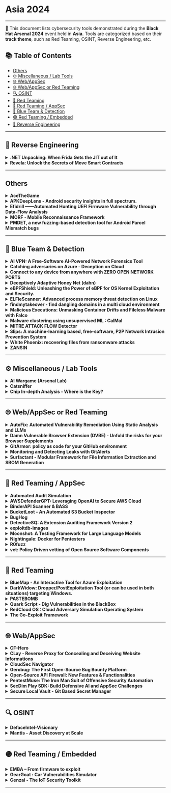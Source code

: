 # Asia 2024
---
📍 This document lists cybersecurity tools demonstrated during the **Black Hat Arsenal 2024** event held in **Asia**.
Tools are categorized based on their **track theme**, such as Red Teaming, OSINT, Reverse Engineering, etc.

## 📚 Table of Contents
- [Others](#others)
- [⚙️ Miscellaneous / Lab Tools](#⚙️-miscellaneous-lab-tools)
- [🌐 Web/AppSec](#🌐-webappsec)
- [🌐 Web/AppSec or Red Teaming](#🌐-webappsec-or-red-teaming)
- [🔍 OSINT](#🔍-osint)
- [🔴 Red Teaming](#🔴-red-teaming)
- [🔴 Red Teaming / AppSec](#🔴-red-teaming-appsec)
- [🔵 Blue Team & Detection](#🔵-blue-team-detection)
- [🟣 Red Teaming / Embedded](#🟣-red-teaming-embedded)
- [🧠 Reverse Engineering](#🧠-reverse-engineering)
---
## 🧠 Reverse Engineering
<details><summary><strong>.NET Unpacking: When Frida Gets the JIT out of It</strong></summary>

![Category: 🧠 Reverse Engineering](https://img.shields.io/badge/Category:%20🧠%20Reverse%20Engineering-orange) ![Yohann Sillam](https://img.shields.io/badge/Yohann%20Sillam-informational)

🔗 **Link:** Not Available  
📝 **Description:** None

</details>

<details><summary><strong>Revela: Unlock the Secrets of Move Smart Contracts</strong></summary>

![Category: 🧠 Reverse Engineering](https://img.shields.io/badge/Category:%20🧠%20Reverse%20Engineering-orange) ![Quynh Nguyen](https://img.shields.io/badge/Quynh%20Nguyen-informational) ![Van Hoa Nguyen](https://img.shields.io/badge/Van%20Hoa%20Nguyen-informational) ![Thanh Nguyen](https://img.shields.io/badge/Thanh%20Nguyen-informational)

🔗 **Link:** Not Available  
📝 **Description:** Powered by the secure and robust Move language, emerging blockchains like Aptos and Sui are gaining rapid popularity. However, their increasingly complex smart contracts, which are often entrusted with valuable assets, need to provide users with the ability to verify the code safety. Unfortunately, it has become common for Move-based protocols to be deployed solely in low-level bytecode form, without accompanying source code. Therefore, reconstructing the original source of the on-chain contracts is essential for users and security researchers to thoroughly examine, evaluate and enhance security.


This talk introduces Revela, the first-ever open-source tool designed to decompile Move bytecode back to its original source code, empowering users and researchers with newfound transparency. We will explain how our tool leverages advanced static analysis techniques to recover the original source code structure, including modules, functions, and data types.


The presentation will include some live demonstrations of using Revela to decompile Move bytecode from online transactions. Additionally, we will showcase how our decompiler can be utilized to uncover vulnerabilities in closed-source protocols running on Aptos and Sui blockchains.

</details>

---
## Others
<details><summary><strong>AceTheGame</strong></summary>

![Category: Others](https://img.shields.io/badge/Category:%20Others-lightgrey) ![Nicholas Andreas](https://img.shields.io/badge/Nicholas%20Andreas-informational) ![Jeffrey Jingga](https://img.shields.io/badge/Jeffrey%20Jingga-informational) ![Valencia Violin](https://img.shields.io/badge/Valencia%20Violin-informational) ![Yohan Muliono](https://img.shields.io/badge/Yohan%20Muliono-informational)

🔗 **Link:** Not Available  
📝 **Description:** None

</details>

<details><summary><strong>APKDeepLens - Android security insights in full spectrum.</strong></summary>

![Category: Others](https://img.shields.io/badge/Category:%20Others-lightgrey) ![Deepanshu Gajbhiye](https://img.shields.io/badge/Deepanshu%20Gajbhiye-informational) ![Atul Singh](https://img.shields.io/badge/Atul%20Singh-informational)

🔗 **Link:** Not Available  
📝 **Description:** APKDeepLens is an open-source Python tool for Android app security analysis. It leverages both static and dynamic analysis techniques to identify vulnerabilities. By static analysis examines APK components like permissions and API calls, while dynamic analysis observes real-time behavior. A key feature is "Contextual Vulnerability Mapping," which assesses vulnerabilities within the code and user flow context. The tool also focuses on extracting sensitive information from the source code, highlighting often overlooked security gaps.

The tool effectively detects vulnerabilities listed in the OWASP Top 10 mobile, emphasizing the most critical security risks to Android applications. Demonstrations of these features will be included. APKDeepLens is equipped to generate comprehensive reports in various formats like HTML, PDF, and JSON, aiding in the transition from detection to remediation.

</details>

<details><summary><strong>Efidrill ——Automated Hunting UEFI Firmware Vulnerability through Data-Flow Analysis</strong></summary>

![Category: Others](https://img.shields.io/badge/Category:%20Others-lightgrey) ![Xuxiang Yang](https://img.shields.io/badge/Xuxiang%20Yang-informational) ![QingZhe Jiang](https://img.shields.io/badge/QingZhe%20Jiang-informational) ![WeiXiao Ji](https://img.shields.io/badge/WeiXiao%20Ji-informational) ![ZhaoXing Sun](https://img.shields.io/badge/ZhaoXing%20Sun-informational)

🔗 **Link:** Not Available  
📝 **Description:** UEFI, an early stage in the computer booting process, is susceptible to attacks that disrupt the Secure Boot security mechanism , thereby allowing attackers to inject a type of malicious software known as "UEFI Rootkit." This specialized strain of malware adeptly conceals itself within SMM or BootLoader, granting malevolent actors surreptitious control over a victim's computer for a prolonged period.
Amidst ongoing research into UEFI security, researchers have discovered numerous SMM vulnerabilities, enhancing the robustness of UEFI. Remarkably, the emergence of tools like "efiexplorer" has significantlystreamlined the reverse engineering process for UEFI firmware.
Yet, contentment with the status quo proves untenable. Many latent UEFI vulnerabilities evade conventional detection techniques, with existing UEFI vulnerability detection tools primarily relying on fuzz testing or assembly instruction matching. Regrettably, no publicly available tool exists that can automatically detect and discover UEFI security vulnerabilities through data flow tracking analysis.
Efidrill - The First Open-Source IDA Plugin for Data Flow Analysis of UEFI Firmware.
Efidrill is a tool that enables data flow tracing, taint tracking, automated structure analysis, variable numerical prediction, and automated vulnerability detection for UEFI firmware. It has discovered multiple hitherto unreported vulnerabilities on hardware platforms from eminent vendors such as Asus, Intel, Dell, etc.

</details>

<details><summary><strong>MORF - Mobile Reconnaissance Framework</strong></summary>

![Category: Others](https://img.shields.io/badge/Category:%20Others-lightgrey) ![Amrudesh Balakrishnan](https://img.shields.io/badge/Amrudesh%20Balakrishnan-informational) ![Abhishek JM](https://img.shields.io/badge/Abhishek%20JM-informational) ![Himanshu Das](https://img.shields.io/badge/Himanshu%20Das-informational)

🔗 **Link:** Not Available  
📝 **Description:** MORF - Mobile Reconnaissance Framework is a powerful, lightweight, and platform-independent offensive mobile security tool designed to help hackers and developers identify and address sensitive information within mobile applications. It is like a Swiss army knife for mobile application security, as it uses heuristics-based techniques to search through the codebase, creating a comprehensive repository of sensitive information it finds. This makes it easy to identify and address any potentially sensitive data leak.

One of the prominent features of MORF is its ability to automatically detect and extract sensitive information from various sources, including source code, resource files, and native libraries. It also collects a large amount of metadata from the application, which can be used to create data science models that can predict and detect potential security threats. MORF also looks into all previous versions of the application, bringing transparency to the security posture of the application.

The tool boasts a user-friendly interface and an easy-to-use reporting system that makes it simple for hackers and security professionals to review and address any identified issues. With MORF, you can know that your mobile application's security is in good hands.

Overall, MORF is a Swiss army knife for offensive mobile application security, as it saves a lot of time, increases efficiency, enables a data-driven approach, allows for transparency in the security posture of the application by looking into all previous versions, and minimizes the risk of data breaches related to sensitive information, all this by using heuristics-based techniques.

</details>

<details><summary><strong>PMDET, a new fuzzing-based detection tool for Android Parcel Mismatch bugs</strong></summary>

![Category: Others](https://img.shields.io/badge/Category:%20Others-lightgrey) ![Zhanyun Fan](https://img.shields.io/badge/Zhanyun%20Fan-informational) ![Qidan He](https://img.shields.io/badge/Qidan%20He-informational)

🔗 **Link:** Not Available  
📝 **Description:** Android has designed Parcel as its high-performance transport to pass objects across processes.
For classes to be serialized by Parcel, developers must implement the methods for writing and reading the object's properties to and from a Parcel container. The inconsistency between those methods implemented by careless developers introduces Parcel Mismatch bugs, often occurring in vendor-customed classes due to lack of public scrutiny.
Parcel Mismatch bugs can be abused by malicious applications to gain system privilege and have been massively exploited in the wild. However, due to the nature of those bugs, it cannot be solved by traditional source-to-sink taint analysis, currently no mature solutions exist to detect Parcel Mismatch bugs.
Here we proposes PMdet, a new fuzzing-based detection tool for Parcel Mismatch bugs.
PMdet is capable of handling different vendors' firmware without actual devices. It loads Parcelable classes from Android firmware, emulates the Android runtime environment for Parcel to work, and fuzz & monitors the serialization and deserialization procedures for mismatches.
We evaluate PMdet with several firmware from different Android vendors, and the results show that PMdet can detect Parcel Mismatch bugs of different causes, including 11 unique undisclosed mismatches, 6 of which are exploitable, and other 5 bugs that have been already confirmed and fixed.

</details>

---
## 🔵 Blue Team & Detection
<details><summary><strong>AI VPN: A Free-Software AI-Powered Network Forensics Tool</strong></summary>

![Category: 🔵 Blue Team & Detection](https://img.shields.io/badge/Category:%20🔵%20Blue%20Team%20&%20Detection-cyan) ![Veronica Valeros](https://img.shields.io/badge/Veronica%20Valeros-informational) ![Sebastian Garcia](https://img.shields.io/badge/Sebastian%20Garcia-informational)

🔗 **Link:** [AI VPN: A Free-Software AI-Powered Network Forensics Tool](https://github.com/watson/34c3/blob/master/schedule.xml)  
📝 **Description:** The AI VPN is an AI-based traffic analysis tool to detect and block threats, ensuring enhanced privacy protection automatically. It offers modular management of VPN accounts, automated network traffic analysis, and incident reporting. Using the free software IDS system Slips, the AI VPN employs machine learning and threat intelligence for comprehensive traffic analysis. Multiple VPN technologies, such as OpenVPN and Wireguard, are supported, and in-line blocking technologies like Pi-hole provide additional protection.

Developed to assist journalists, activists, and NGOs in combating targeted digital attacks, the AI VPN aims to deliver a user-friendly, efficient, and automated solution for network forensics on devices without requiring physical access. Users experience seamless Internet connectivity, akin to conventional VPNs, while the AI VPN server conducts traffic analysis and reporting.

The AI VPN is designed as a modular collection of micro-services using Docker technology. Ten modules currently handle diverse functionalities such as management, database operations, communication, multiple VPNs, PiHole integration, Slips, and comprehensive reporting.

</details>

<details><summary><strong>Catching adversaries on Azure - Deception on Cloud</strong></summary>

![Category: 🔵 Blue Team & Detection](https://img.shields.io/badge/Category:%20🔵%20Blue%20Team%20&%20Detection-cyan) ![Subhash Popuri](https://img.shields.io/badge/Subhash%20Popuri-informational)

🔗 **Link:** [Catching adversaries on Azure - Deception on Cloud](https://gist.github.com/Lysak/a0ca30a3e6732d39199b27c170a8cd28)  
📝 **Description:** Cloud is a widely adopted technology for organizations across the globe. It's very often a breeding ground for adversaries as the targets are now reachable to adversaries from anywhere in the world. More often than not, foothold into cloud is just a simple "password-spray" away. How to catch adversaries who are eyeing your crown jewels on cloud? Often adversaries are after your keys, secrets, data, emails, etc. A great way to protect is to put traps everywhere and wait for adversaries to fall into them. But deception on cloud is Hard to create, maintain, monitor, remove and most of all it's pricy. Cloud-Deception is a tool that intends to make it easier for individuals and organizations to deploy, monitor, maintain and remove deception with the most minimal price tag to it. This is done with the help of a CLI suite that creates real-like users (with known weak passwords), real-like resources (such as key vaults, storage accounts, etc.) and real-like identities (Managed identities). All these resources and identities have role assignments randomly assigned and the output is a glorious attack path that's very lucrative for an adversary to pursue. Cloud-deception enables logging automatically and creates alert rules so all you have to do relax and wait for adversaries. Cloud-deception currently supports Microsoft Azure. The talk will consist of a breath-taking tale of how to creation & monitoring of deception on cloud.

</details>

<details><summary><strong>Connect to any device from anywhere with ZERO OPEN NETWORK PORTS</strong></summary>

![Category: 🔵 Blue Team & Detection](https://img.shields.io/badge/Category:%20🔵%20Blue%20Team%20&%20Detection-cyan) ![Colin Constable](https://img.shields.io/badge/Colin%20Constable-informational)

🔗 **Link:** [Connect to any device from anywhere with ZERO OPEN NETWORK PORTS](https://github.com/HazyResearch/smoothie/blob/main/tutorials/tutorial.ipynb)  
📝 **Description:** Imagine connecting to a device remotely from anywhere on the planet without having to open any network ports on either end - that translates to having ZERO NETWORK ATTACK SURFACES.

This is made possible with Atsign's open source No Ports Product suite which is build on the patented Networking 2.0 technology.

</details>

<details><summary><strong>Deceptively Adaptive Honey Net (dahn)</strong></summary>

![Category: 🔵 Blue Team & Detection](https://img.shields.io/badge/Category:%20🔵%20Blue%20Team%20&%20Detection-cyan) ![George Chen](https://img.shields.io/badge/George%20Chen-informational) ![Chee Peng Tan](https://img.shields.io/badge/Chee%20Peng%20Tan-informational) ![Ri-Sheng Tan](https://img.shields.io/badge/Ri-Sheng%20Tan-informational)

🔗 **Link:** [Deceptively Adaptive Honey Net (dahn)](https://github.com/nikhil130yadav/k-means-cluster-on-text-data/blob/master/output_30000words_3000Topics.txt)  
📝 **Description:** Traditional honey nets offer static infrastructure and static responses. In DAHN, the infrastructure is abstracted, with lambda/gpt API (prompts stipulated) returning seemingly native responses to the threat actor, depending on the complexity index defined by the administrator. In other words, responses are dynamically crafted to entrap and retain threat actors, internal and external, in this environment for as long as possible, giving them a balance of false hope and realistic obstacles as they pass through our simulated layers of defense. Our AI-powered honey net mimics a given corporate environment to create a fictitious digital twin and embeds a controlled-level of simulated vulnerabilities/weaknesses to attract, distract, learn from, and attribute threat actors. The outputs are decoys, diversion, fingerprints, IoCs and IoAs, attributes, TTPs and behaviors, and used to augment threat detection and cyber defense strategies.

</details>

<details><summary><strong>eBPFShield: Unleashing the Power of eBPF for OS Kernel Exploitation and Security.</strong></summary>

![Category: 🔵 Blue Team & Detection](https://img.shields.io/badge/Category:%20🔵%20Blue%20Team%20&%20Detection-cyan) ![Sagar Bhure](https://img.shields.io/badge/Sagar%20Bhure-informational)

🔗 **Link:** Not Available  
📝 **Description:** Are you looking for an advanced tool that can help you detect and prevent sophisticated exploits on your systems? Look no further than eBPFShield. Let's take a technical look at some of the capabilities of this powerful technology:

DNS monitoring feature is particularly useful for detecting DNS tunneling, a technique used by attackers to bypass network security measures. By monitoring DNS queries, eBPFShield can help detect and block these attempts before any damage is done.

IP-Intelligence feature allows you to monitor outbound connections and check them against threat intelligence lists. This helps prevent command-and-control (C2) communications, a common tactic used by attackers to control compromised systems. By blocking outbound connections to known C2 destinations, eBPFShield can prevent attackers from exfiltrating sensitive data or delivering additional payloads to your system.

eBPFShield Machine Learning feature, you can develop and run advanced machine learning algorithms entirely in eBPF. We demonstrate a flow-based network intrusion detection system(IDS) based on machine learning entirely in eBPF. Our solution uses a decision tree and decides for each packet whether it is malicious or not, considering the entire previous context of the network flow.

eBPFShield Forensics helps address Linux security issues by analyzing system calls and kernel events to detect possible code injection into another process. It can also help identify malicious files and processes that may have been introduced to your system, allowing you to remediate any security issues quickly and effectively.

During the session, we'll delve deeper into these features and demonstrate how eBPFShield can help you protect your systems against even the most advanced threats.

</details>

<details><summary><strong>ELFieScanner: Advanced process memory threat detection on Linux</strong></summary>

![Category: 🔵 Blue Team & Detection](https://img.shields.io/badge/Category:%20🔵%20Blue%20Team%20&%20Detection-cyan) ![Daniel Jary](https://img.shields.io/badge/Daniel%20Jary-informational)

🔗 **Link:** Not Available  
📝 **Description:** ELFieScanner looks to address the relative scarcity and immaturity of non-invasive portable in-memory malware scanning capabilities on Linux. It provides detections with greater context and thus value to the investigative capabilities of blue teams.

ELFieScanner inspects live process memory to detect a number of malicious techniques used by threat actors and in particular those which have been incorporated into Linux based user-mode rootkits. ELFieScanner inspects every running process (both x86/x64) and its corresponding loaded shared objects (libraries) to look for evil. It then outputs resultant detection telemetry into a format that can be easily ingested into a SEIM and viewed by Threat hunters or IR consultants. It has been designed to be both low impact and portable to work across numerous Linux distributions both old and new.

ELFieScanner uses 43 custom built and configurable memory heuristics that are constructed through live in-depth binary analysis of both the process image and a corresponding disk backed binary (if present), using this to identify malevolence. It offers four main detection capabilities that identify:
• Shared Object injection techniques.
• Entry point manipulation techniques.
• Shellcode injection and Process hollowing.
• API Hooking.

The scanner uses a low impact technique of memory collection that doesn't require interrupts to be sent to remote processes, thereby remaining passive and overcoming ptrace() anti-debug techniques used by malware. The configurability of the binary heuristics provides Blue teams a way to tailor the sensitivity of the detections for their particular environment if used as a persistent monitoring solution; or for incident responders to amass as many suspicious events as possible in one-time collection scenarios. In addition, a portable build is also provided overcoming the unwanted and intrusive default Linux behaviour of building tools on host.

</details>

<details><summary><strong>findmytakeover - find dangling domains in a multi cloud environment</strong></summary>

![Category: 🔵 Blue Team & Detection](https://img.shields.io/badge/Category:%20🔵%20Blue%20Team%20&%20Detection-cyan) ![Aniruddha Biyani](https://img.shields.io/badge/Aniruddha%20Biyani-informational)

🔗 **Link:** [findmytakeover - find dangling domains in a multi cloud environment](https://github.com/anirudhbiyani)  
📝 **Description:** findmytakeover detects dangling DNS record in a multi cloud environment. It does this by scanning all the DNS zones and the infrastructure present within the configured cloud service provider either in a single account or multiple accounts and finding the DNS record for which the infrastructure behind it does not exist anymore rather than using wordlist or bruteforcing DNS servers.

</details>

<details><summary><strong>Malicious Executions: Unmasking Container Drifts and Fileless Malware with Falco</strong></summary>

![Category: 🔵 Blue Team & Detection](https://img.shields.io/badge/Category:%20🔵%20Blue%20Team%20&%20Detection-cyan) ![Stefano Chierici](https://img.shields.io/badge/Stefano%20Chierici-informational) ![Lorenzo Susini](https://img.shields.io/badge/Lorenzo%20Susini-informational)

🔗 **Link:** Not Available  
📝 **Description:** Containers are the most popular technology for deploying modern applications. SPOILER ALERT: bypassing well-known security controls is also popular. In this talk, we explain how to use the recent updates in Falco, a CNCF open-source container security tool, to detect drifts and fileless malware in containerized environments.

As a best practice, containers should be considered immutable. Early this year, Falco introduced new features to detect container drift via OverlayFS, which can spot if binaries are added or modified after the container's deployment. New binaries are often a sign of an ongoing attack.

Of course, attackers can also use more advanced evasion techniques to stay hidden. By using in-memory, fileless execution, attackers can bypass most of the security controls such as drift detection, and still reach their goals with no stress.

To combat fileless attacks, Falco has also added memfd-based fileless execution thanks to its visibility superpowers on Linux kernel system calls. Combining Falco's existing runtime security capabilities with these two new detection layers forms the foundation of an in-depth defense strategy for cloud-native workloads.

We will walk you through real-world scenarios based on recent threats and malware, demoing how Falco can help detect and respond to these malicious behaviors and comparing drift and fileless attack paths.

</details>

<details><summary><strong>Malware clustering using unsupervised ML : CalMal</strong></summary>

![Category: 🔵 Blue Team & Detection](https://img.shields.io/badge/Category:%20🔵%20Blue%20Team%20&%20Detection-cyan) ![Himanshu Anand](https://img.shields.io/badge/Himanshu%20Anand-informational)

🔗 **Link:** [Malware clustering using unsupervised ML : CalMal](https://github.com/unknownhad)  
📝 **Description:** CalMal uses unsupervised machine learning for categorising and clustering of malware based upon the behaviour of the malware.
Currently CalMal uses data from VirusTotal .
It provides following functionalities :
1) Cluster different malware family.
2) Identifying similarities with any APT malware
3) Identify new samples.
4) Providing visual clustering
It can easily be extended to use data from any sandbox.

</details>

<details><summary><strong>MITRE ATTACK FLOW Detector</strong></summary>

![Category: 🔵 Blue Team & Detection](https://img.shields.io/badge/Category:%20🔵%20Blue%20Team%20&%20Detection-cyan) ![ezzeldin tahoun](https://img.shields.io/badge/ezzeldin%20tahoun-informational) ![Lynn hamida](https://img.shields.io/badge/Lynn%20hamida-informational)

🔗 **Link:** Not Available  
📝 **Description:** None

</details>

<details><summary><strong>Slips: A machine-learning based, free-software, P2P Network Intrusion Prevention System</strong></summary>

![Category: 🔵 Blue Team & Detection](https://img.shields.io/badge/Category:%20🔵%20Blue%20Team%20&%20Detection-cyan) ![Alya Gomaa](https://img.shields.io/badge/Alya%20Gomaa-informational) ![Sebastian Garcia](https://img.shields.io/badge/Sebastian%20Garcia-informational)

🔗 **Link:** [Slips: A machine-learning based, free-software, P2P Network Intrusion Prevention System](https://github.com/stratosphereips/StratosphereLinuxIPS)  
📝 **Description:** For the last 7 years we developed Slips, a behavioral-based intrusion prevention system, and the first free-software network IDS using machine learning. Slips profiles the behavior of IP addresses and performs detections inside each time window in order to also *unblock* IPs. Slips has more than 20 modules that detect a range of attacks both to and from the protected device. It is an network EDR with the capability to also protect small networks.

Slips consumes multiple packets and flows, exporting data to SIEMs. More importantly, Slips is the first IDS to automatically create a local P2P network of sensors, where instances share detections following a trust model resilient to adversaries..

Slips works in several directionality modes. The user can choose to detect attacks coming *to* or going *from* these profiles, or both. This makes it easy to protect your network but also to focus on infected computers inside your network, which is a novel technique.

Among its modules, Slips includes the download/manage of external Threat Intelligence feed (including our laboratory's own TI feed), whois/asn/geocountry enrichment, a LSTM neural net for malicious behavior detection, port scanning detection (vertical and horizontal) on flows, long connection detection, etc. The decisions to block profiles or not are based on ensembling
algorithms. The P2P module connects to other Slips to share detection alerts.

Slips can read packets from the network, pcap, Suricata, Zeek, Argus and Nfdump, and can output alerts files and summaries. Having Zeek as a base tool, Slips can correctly build a sorted timeline of flows combining all Zeek logs. Slips can send alerts using the STIX/TAXII protocol.

Slips web interface allows to clearly see the detections and behaviors, including threat inteligence enhancements. The interface can show multiple Slips runs, summarize whois/asn/geocountry information and much more.

</details>

<details><summary><strong>White Phoenix: recovering files from ransomware attacks</strong></summary>

![Category: 🔵 Blue Team & Detection](https://img.shields.io/badge/Category:%20🔵%20Blue%20Team%20&%20Detection-cyan) ![Asaf Hecht](https://img.shields.io/badge/Asaf%20Hecht-informational)

🔗 **Link:** Not Available  
📝 **Description:** None

</details>

<details><summary><strong>ZANSIN</strong></summary>

![Category: 🔵 Blue Team & Detection](https://img.shields.io/badge/Category:%20🔵%20Blue%20Team%20&%20Detection-cyan) ![Yoshinori Matumoto](https://img.shields.io/badge/Yoshinori%20Matumoto-informational) ![Isao Takaesu](https://img.shields.io/badge/Isao%20Takaesu-informational) ![Shun Suzaki](https://img.shields.io/badge/Shun%20Suzaki-informational) ![Daiki Ichinose](https://img.shields.io/badge/Daiki%20Ichinose-informational) ![Takeya Yamazaki](https://img.shields.io/badge/Takeya%20Yamazaki-informational) ![Koki Watarai](https://img.shields.io/badge/Koki%20Watarai-informational) ![Masahiro Tabata](https://img.shields.io/badge/Masahiro%20Tabata-informational)

🔗 **Link:** Not Available  
📝 **Description:** ZANSIN is envisioned as a GROUNDBREAKING cybersecurity training tool designed to equip users against the ever-escalating complexity of cyber threats. It achieves this by providing learners with a platform to engage in simulated cyberattack scenarios, supervised and designed by experienced pentesters. This comprehensive approach allows learners to actively apply security measures, perform system modifications, and handle incident responses to counteract the attacks. Engaging in this hands-on practice within realistic environments enhances their server security skills and provides practical experience in identifying and mitigating cybersecurity risks. ZANSIN's flexible design accommodates diverse skill levels and learning styles, making it a comprehensive and evolving platform for cybersecurity education.

</details>

---
## ⚙️ Miscellaneous / Lab Tools
<details><summary><strong>AI Wargame (Arsenal Lab)</strong></summary>

![Category: ⚙️ Miscellaneous / Lab Tools](https://img.shields.io/badge/Category:%20⚙️%20Miscellaneous%20/%20Lab%20Tools-gray) ![Pedram Hayati](https://img.shields.io/badge/Pedram%20Hayati-informational)

🔗 **Link:** Not Available  
📝 **Description:** None

</details>

<details><summary><strong>Catsniffer</strong></summary>

![Category: ⚙️ Miscellaneous / Lab Tools](https://img.shields.io/badge/Category:%20⚙️%20Miscellaneous%20/%20Lab%20Tools-gray) ![Paulino Calderon](https://img.shields.io/badge/Paulino%20Calderon-informational) ![Eduardo Contreras](https://img.shields.io/badge/Eduardo%20Contreras-informational)

🔗 **Link:** Not Available  
📝 **Description:** None

</details>

<details><summary><strong>Chip In-depth Analysis - Where is the Key?</strong></summary>

![Category: ⚙️ Miscellaneous / Lab Tools](https://img.shields.io/badge/Category:%20⚙️%20Miscellaneous%20/%20Lab%20Tools-gray) ![Kelvin Wong](https://img.shields.io/badge/Kelvin%20Wong-informational) ![Alan Chung](https://img.shields.io/badge/Alan%20Chung-informational)

🔗 **Link:** Not Available  
📝 **Description:** None

</details>

---
## 🌐 Web/AppSec or Red Teaming
<details><summary><strong>AutoFix: Automated Vulnerability Remediation Using Static Analysis and LLMs</strong></summary>

![Category: 🌐 Web/AppSec or Red Teaming](https://img.shields.io/badge/Category:%20🌐%20Web/AppSec%20or%20Red%20Teaming-blue) ![Asankhaya Sharma](https://img.shields.io/badge/Asankhaya%20Sharma-informational)

🔗 **Link:** Not Available  
📝 **Description:** None

</details>

<details><summary><strong>Damn Vulnerable Browser Extension (DVBE) - Unfold the risks for your Browser Supplements</strong></summary>

![Category: 🌐 Web/AppSec or Red Teaming](https://img.shields.io/badge/Category:%20🌐%20Web/AppSec%20or%20Red%20Teaming-blue) ![Abhinav Khanna](https://img.shields.io/badge/Abhinav%20Khanna-informational)

🔗 **Link:** Not Available  
📝 **Description:** In the ever expanding world of Browser Extensions, security remains a big concern. As the demand of the feature-rich extensions increases, priority is given to functionality over robustness, which makes way for vulnerabilities that can be exploited by malicious actors. The danger increases even more for organizations handling sensitive data like banking details, PII, confidential org reports etc.

Damn Vulnerable Browser Extension (DVBE) is an open-source vulnerable browser extension, designed to shed light on the importance of writing secure browser extensions and to educate the developers and security professionals about the vulnerabilities that are found in the browser extensions, how they are found & how they impact business. This built-to-be vulnerable extension can be used to learn, train & exploit browser extension related vulnerabilities.

</details>

<details><summary><strong>GitArmor: policy as code for your GitHub environment</strong></summary>

![Category: 🌐 Web/AppSec or Red Teaming](https://img.shields.io/badge/Category:%20🌐%20Web/AppSec%20or%20Red%20Teaming-blue) ![Davide Cioccia](https://img.shields.io/badge/Davide%20Cioccia-informational) ![Stefan Petrushevski](https://img.shields.io/badge/Stefan%20Petrushevski-informational)

🔗 **Link:** Not Available  
📝 **Description:** None

</details>

<details><summary><strong>Monitoring and Detecting Leaks with GitAlerts</strong></summary>

![Category: 🌐 Web/AppSec or Red Teaming](https://img.shields.io/badge/Category:%20🌐%20Web/AppSec%20or%20Red%20Teaming-blue) ![Nikhil Mittal](https://img.shields.io/badge/Nikhil%20Mittal-informational)

🔗 **Link:** Not Available  
📝 **Description:** Most organisations put significant effort into maintaining their public GitHub repositories. They safeguard these repositories against various security vulnerabilities and routinely scan for sensitive information, ensuring thorough checks have been carried out before making anything public. However, an aspect that is often overlooked is the monitoring of the public activities of their organisation's users.

Developers within organisations frequently experiment and test ideas in a public setting, which may inadvertently include sensitive code, hardcoded credentials, secrets, internal URLs, and other proprietary information. This oversight can lead to significant security risks, making it crucial for organisations to monitor such activities to prevent potential data breaches.

Recent studies on data breaches reveal a startling trend. The leakage of secrets and sensitive information often occurs via individual repositories, rather than organisational ones. This fact underscores the importance of monitoring not just the organisation's repositories but also those created and maintained by individual users.

This talk aims to shed light on such cases related to GitHub. We will delve into real-world examples, discuss the common pitfalls, and suggest effective strategies to guard against these potential security risks.

</details>

<details><summary><strong>Surfactant - Modular Framework for File Information Extraction and SBOM Generation</strong></summary>

![Category: 🌐 Web/AppSec or Red Teaming](https://img.shields.io/badge/Category:%20🌐%20Web/AppSec%20or%20Red%20Teaming-blue) ![Ryan Mast](https://img.shields.io/badge/Ryan%20Mast-informational)

🔗 **Link:** Not Available  
📝 **Description:** Surfactant is a modular framework for extracting information from filesystems, primarily for generating an SBOM (Software Bill of Materials). The information extracted can then be used to identify the various vendors or libraries associated with a file, and establish relationships between files. The resulting SBOM can be used for system level impact analysis (such as for IoT, Smart Grid, or ICS devices) of vulnerabilities, and the information gathered can be used to help inform what files to focus on for manual analysis.

</details>

---
## 🔴 Red Teaming / AppSec
<details><summary><strong>Automated Audit Simulation</strong></summary>

![Category: 🔴 Red Teaming / AppSec](https://img.shields.io/badge/Category:%20🔴%20Red%20Teaming%20/%20AppSec-red) ![Syed Ubaid Jafri](https://img.shields.io/badge/Syed%20Ubaid%20Jafri-informational)

🔗 **Link:** [Automated Audit Simulation](https://github.com/Ubaidjaffery)  
📝 **Description:** This tool enhances the efficiency of auditing processes, providing a user-friendly interface for seamless operation. Its detailed reporting capabilities empower users with comprehensive insights into endpoint security, facilitating informed decision-making. With a commitment to ethical use, legal compliance, and regular updates, the Automated Audit Simulation tool is a valuable asset for organizations seeking robust cybersecurity assessments.

In addition to scrutinizing network connections for VPN and Tor usage, the tool searches for critical event IDs and investigates Outlook profiles for personal user accounts configured on official laptops/desktops. The flexibility to customize assessments allows users to adapt the tool to evolving security threats.

</details>

<details><summary><strong>AWSDefenderGPT: Leveraging OpenAI to Secure AWS Cloud</strong></summary>

![Category: 🔴 Red Teaming / AppSec](https://img.shields.io/badge/Category:%20🔴%20Red%20Teaming%20/%20AppSec-red) ![Nishant Sharma](https://img.shields.io/badge/Nishant%20Sharma-informational) ![Sherin Stephen](https://img.shields.io/badge/Sherin%20Stephen-informational) ![Rishappreet Singh Moonga](https://img.shields.io/badge/Rishappreet%20Singh%20Moonga-informational)

🔗 **Link:** [AWSDefenderGPT: Leveraging OpenAI to Secure AWS Cloud](https://github.com/ine-labs/AWSDefenderGPT)  
📝 **Description:** AWSDefenderGPT is an AI tool designed to identify and rectify cloud misconfigurations by using Open AI GPT models. AWSDefenderGPT can understand complex queries to detect misconfigurations in cloud environments and provide fixes for them.

This tool merges the capabilities of automated deployment and configuration modification using AI, along with cloud SDK tools. As a result, it transforms into an AI-powered cloud manager that helps you ensure the security of the cloud environment by preventing misconfigurations. By centralizing the process, users can effortlessly address misconfigurations and excessively permissive policies in a single stage, simplifying handling of potential future threats.

</details>

<details><summary><strong>BinderAPI Scanner & BASS</strong></summary>

![Category: 🔴 Red Teaming / AppSec](https://img.shields.io/badge/Category:%20🔴%20Red%20Teaming%20/%20AppSec-red) ![Jeffrey Gaor](https://img.shields.io/badge/Jeffrey%20Gaor-informational) ![Valen Sai](https://img.shields.io/badge/Valen%20Sai-informational) ![Eric Tee Hock Nian](https://img.shields.io/badge/Eric%20Tee%20Hock%20Nian-informational) ![Krishnaprasad Subramaniam](https://img.shields.io/badge/Krishnaprasad%20Subramaniam-informational)

🔗 **Link:** Not Available  
📝 **Description:** BASS-Environment Synopsis
Binderlabs API Security Simulator (BASS-Env) is an intentionally vulnerable API environment tailored to reflect the OWASP Top 10 API Security Risks of 2023. Its primary goal is to function as a practical training platform for cybersecurity professionals seeking to enhance their API hacking skills and deepen their understanding of API security testing. BASS-Env provides a hands-on experience by allowing users to interact directly with flawed APIs, highlighting the significance of API security within software development.
The OpenAPI 3 Specifications and Postman Collections serve as the main interface, providing comprehensive documentation and enabling direct testing of API endpoints. At the core of BASS-Env lies its Laravel Backend/API Layer and MySQL Database, intentionally incorporating vulnerabilities across a variety of API endpoints. These components collaborate to simulate real-world scenarios, exposing vulnerabilities such as broken authentication, misconfigurations, and improper inventory management.
Moreover, BASS-Env offers laboratory-based scenarios and challenges for participants, integrating manual and scanner testing methods. Scoring mechanisms, feedback loops, hints, and tutorials assist users in comprehending and resolving challenges. The environment prioritizes security and privacy considerations, accessible locally and supported through GitHub for community engagement. Future enhancements aim to broaden the spectrum of API flaws and facilitate effective updates for BASS-Env instances.

BASS-Scanner Synopsis
The BASS-Scanner is a Python3-based tool designed to streamline API Security Testing, focusing on identifying vulnerabilities outlined in the OWASP Top 10 API Security Risks of 2023. It offers a quick and efficient scanning process with minimal installation requirements, making it particularly suitable for penetration testers seeking to expedite API Pentest engagements. The tool's customization options, including the ability to tailor wordlists for specific test cases to enhance detection rates.
Key features include detection of various vulnerabilities such as broken object-level authorization, broken authentication, unrestricted resource consumption, server-side request forgery, and more. Its architecture is straightforward, leveraging Python3 and supporting REST and JSON type APIs.
Scanning methodology involves detailed scrutiny of individual API endpoints, employing techniques like fuzzing and header analysis to uncover security flaws.
User customization is facilitated through options such as specifying scan types and adjusting scanning parameters. Security and privacy considerations ensure that the tool does not handle sensitive information or transmit data to external sources.
Overall, BASS-Scanner offers a promising solution for efficient and comprehensive API security assessments, with ongoing improvements slated for the future.

</details>

<details><summary><strong>BucketLoot - An Automated S3 Bucket Inspector</strong></summary>

![Category: 🔴 Red Teaming / AppSec](https://img.shields.io/badge/Category:%20🔴%20Red%20Teaming%20/%20AppSec-red) ![Umair Nehri](https://img.shields.io/badge/Umair%20Nehri-informational)

🔗 **Link:** [BucketLoot - An Automated S3 Bucket Inspector](https://github.com/redhuntlabs/BucketLoot/blob/master/docs/documentation.md)  
📝 **Description:** Thousands of S3 buckets are left exposed over the internet, making it a prime target for malicious actors who may extract sensitive information from the files in these buckets that can be associated with an individual or an organisation. There is limited research or tooling available that leverages such S3 buckets for looking up secret exposures and searching specific keywords or regular expression patterns within textual files.

BucketLoot is an automated S3 Bucket Inspector that can simultaneously scan all the textual files present within an exposed S3 bucket from platforms such as AWS, DigitalOcean etc.

It scans the exposed textual files for:
- Secret Exposures
- Assets (URLs, Domains, Subdomains)
- Specific keywords | Regex Patterns (provided by the user)

The end user can even search for string based keywords or provide custom regular expression patterns that can be matched with the contents of these exposed textual files.

All of this makes BucketLoot a great recon tool for bug hunters as well as professional pentesters.

The tool allows users to save the output in a JSON format which makes it easier to pass the results as an input to some third-party product or platform.

</details>

<details><summary><strong>BugHog</strong></summary>

![Category: 🔴 Red Teaming / AppSec](https://img.shields.io/badge/Category:%20🔴%20Red%20Teaming%20/%20AppSec-red) ![Gertjan Franken](https://img.shields.io/badge/Gertjan%20Franken-informational) ![Tom Van Goethem](https://img.shields.io/badge/Tom%20Van%20Goethem-informational)

🔗 **Link:** [BugHog](https://github.com/DistriNet/BugHog)  
📝 **Description:** BugHog is a comprehensive framework designed to identify the complete lifecycles of browser bugs, from the code change that introduced the bug to the code change that resolved the bug. For each bug's proof of concept (PoC) integrated in BugHog, the framework can perform automated and dynamic experiments using Chromium and Firefox revision binaries.

Each experiment is performed within a dedicated Docker container, ensuring the installation of all necessary dependencies, in which BugHog downloads the appropriate browser revision binary, and instructs the browser binary to navigate to the locally hosted PoC web page. Through observation of HTTP traffic, the framework determines whether the bug is successfully reproduced. Based on experiment results, BugHog can automatically bisect the browser's revision history to identify the exact revision or narrowed revision range in which the bug was introduced or fixed.

BugHog has already been proven to be a valuable asset in pinpointing the lifecycles of security bugs, such as Content Security Policy bugs.

</details>

<details><summary><strong>DetectiveSQ: A Extension Auditing Framework Version 2</strong></summary>

![Category: 🔴 Red Teaming / AppSec](https://img.shields.io/badge/Category:%20🔴%20Red%20Teaming%20/%20AppSec-red) ![Govind Krishna Lal Balaji](https://img.shields.io/badge/Govind%20Krishna%20Lal%20Balaji-informational) ![Xian Xiang Chang](https://img.shields.io/badge/Xian%20Xiang%20Chang-informational)

🔗 **Link:** Not Available  
📝 **Description:** In the modern digital realm, internet browsers, particularly Chrome, have transcended traditional boundaries, becoming hubs of multifunctional extensions that offer everything from AI-integrated chatbots to sophisticated digital wallets. This surge, however, comes with an underbelly of cyber vulnerabilities. Hidden behind the guise of innovation, malicious extensions lurk, often camouflaged as benign utilities. These deceptive extensions not only infringe upon user privacy and security but also exploit users with unasked-for ads, skewed search results, and misleading links. Such underhanded strategies, targeting the unsuspecting user, have alarmingly proliferated.

In this talk, we will introduce DetectiveSQ Version 2, an enhanced tool revolutionizing the analysis of Chrome extensions. Building on its proven foundation, it now features integrated AI and GPT models for dynamic analysis, sentiment analysis, and sophisticated static analysis capabilities for permissions, local JavaScript, and HTML files. This dual approach offers a comprehensive evaluation, pinpointing potential security and privacy risks within extensions. DetectiveSQ Version 2 will be open source and made available after the talk.

</details>

<details><summary><strong>exploitdb-images</strong></summary>

![Category: 🔴 Red Teaming / AppSec](https://img.shields.io/badge/Category:%20🔴%20Red%20Teaming%20/%20AppSec-red) ![Nicola d'Ambrosio](https://img.shields.io/badge/Nicola%20d'Ambrosio-informational)

🔗 **Link:** [exploitdb-images](https://github.com/NS-unina/cve2docker)  
📝 **Description:** ExploitDBImages aims to automate the exploiting phase of penetration testing through Docker containers. With this tool, testers can easily execute required scripts for the successful exploitation of vulnerable applications, eliminating the need for manual installation of dependencies.

</details>

<details><summary><strong>Moonshot: A Testing Framework for Large Language Models</strong></summary>

![Category: 🔴 Red Teaming / AppSec](https://img.shields.io/badge/Category:%20🔴%20Red%20Teaming%20/%20AppSec-red) ![Thomas Tay](https://img.shields.io/badge/Thomas%20Tay-informational) ![Seok Min Lim](https://img.shields.io/badge/Seok%20Min%20Lim-informational) ![Lionel Teo](https://img.shields.io/badge/Lionel%20Teo-informational)

🔗 **Link:** [Moonshot: A Testing Framework for Large Language Models](https://github.com/ryanbgriffiths/IROS2023PaperList/blob/main/README.md)  
📝 **Description:** In today's rapidly evolving AI landscape, large language models (LLMs) have emerged as a cornerstone of many AI-driven solutions, offering increasingly remarkable capabilities in use cases like chatbots and code generation.

However, this advancement also introduces a unique set of security and safety challenges, ranging from data privacy risks, biases in model outputs, ethical implications of AI interactions, to the risks of generating and executing malicious codes when using these new AI systems. Unfortunately, current LLM testing often focuses on evaluating performance over addressing these vulnerabilities.

We present Moonshot – a testing tookit designed specifically for security evaluators, penetration testers, red teamers, and bug-bounty hunters to conduct attacks on large language models. Moonshot distinguishes itself through its extensible and modular design, facilitating the systematic creation, testing and execution of attacks on LLMs. It comes equipped with a suite of pre-defined security vulnerabilities and safety tests, while also offering users the ease of integrating their own tests into the framework. Additionally, Moonshot features a specialised red-teaming interface that drastically streamlines the process of vulnerability assessment across various LLMs for red teamers.

Moonshot is designed with a simple, intuitive, and interactive interface that would be familiar to AI developers and security experts. Additionally, Moonshot is engineered for easy integration into any model development workflow, enabling seamless and repeatable testing for model developers.

</details>

<details><summary><strong>Nightingale: Docker for Pentesters</strong></summary>

![Category: 🔴 Red Teaming / AppSec](https://img.shields.io/badge/Category:%20🔴%20Red%20Teaming%20/%20AppSec-red) ![Raja Nagori](https://img.shields.io/badge/Raja%20Nagori-informational)

🔗 **Link:** Not Available  
📝 **Description:** None

</details>

<details><summary><strong>R0fuzz</strong></summary>

![Category: 🔴 Red Teaming / AppSec](https://img.shields.io/badge/Category:%20🔴%20Red%20Teaming%20/%20AppSec-red) ![Season Cherian](https://img.shields.io/badge/Season%20Cherian-informational) ![Vishnu Dev](https://img.shields.io/badge/Vishnu%20Dev-informational)

🔗 **Link:** Not Available  
📝 **Description:** Industrial control systems (ICS) are critical to national infrastructure, demanding robust security measures. "R0fuzz" is a collaborative fuzzing tool tailored for ICS environments, integrating diverse strategies to uncover vulnerabilities within key industrial protocols such as Modbus, Profinet, DNP3, OPC, BACnet, etc. This innovative approach enhances ICS resilience against emerging threats, providing a comprehensive testing framework beyond traditional fuzzing methods.

</details>

<details><summary><strong>vet: Policy Driven vetting of Open Source Software Components</strong></summary>

![Category: 🔴 Red Teaming / AppSec](https://img.shields.io/badge/Category:%20🔴%20Red%20Teaming%20/%20AppSec-red) ![Abhisek Datta](https://img.shields.io/badge/Abhisek%20Datta-informational)

🔗 **Link:** [vet: Policy Driven vetting of Open Source Software Components](https://github.com/Liriax/AI-Talents/blob/main/linkedin.csv)  
📝 **Description:** vet is a tool for identifying risks in open source software supply chain. It helps engineering and security teams to identify potential issues in their open source dependencies and evaluate them against codified organisational policies.

</details>

---
## 🔴 Red Teaming
<details><summary><strong>BlueMap - An Interactive Tool for Azure Exploitation</strong></summary>

![Category: 🔴 Red Teaming](https://img.shields.io/badge/Category:%20🔴%20Red%20Teaming-red) ![Maor Tal](https://img.shields.io/badge/Maor%20Tal-informational)

🔗 **Link:** Not Available  
📝 **Description:** None

</details>

<details><summary><strong>DarkWidow: Dropper/PostExploitation Tool (or can be used in both situations) targeting Windows.</strong></summary>

![Category: 🔴 Red Teaming](https://img.shields.io/badge/Category:%20🔴%20Red%20Teaming-red) ![Soumyanil Biswas](https://img.shields.io/badge/Soumyanil%20Biswas-informational)

🔗 **Link:** Not Available  
📝 **Description:** None

</details>

<details><summary><strong>PASTEBOMB</strong></summary>

![Category: 🔴 Red Teaming](https://img.shields.io/badge/Category:%20🔴%20Red%20Teaming-red) ![MARCO LIBERALE](https://img.shields.io/badge/MARCO%20LIBERALE-informational)

🔗 **Link:** Not Available  
📝 **Description:** None

</details>

<details><summary><strong>Quark Script - Dig Vulnerabilities in the BlackBox</strong></summary>

![Category: 🔴 Red Teaming](https://img.shields.io/badge/Category:%20🔴%20Red%20Teaming-red) ![KunYu Chen](https://img.shields.io/badge/KunYu%20Chen-informational) ![YuShiang Dang](https://img.shields.io/badge/YuShiang%20Dang-informational) ![ShengFeng Lu](https://img.shields.io/badge/ShengFeng%20Lu-informational)

🔗 **Link:** Not Available  
📝 **Description:** *Innovative & Interactive*
The goal of Quark Script aims to provide an innovative way for mobile security researchers to analyze or pentest the targets (YES, the binaries).

Based on Quark, we integrate decent tools as Quark Script APIs and make them exchange valuable intelligence with each other. This enables security researchers to interact with staged results and perform creative analysis with Quark Script.

*Dynamic & Static Analysis*
In Quark script, we integrate not only static analysis tools (e.g. Quark itself) but also dynamic analysis tools (e.g. objection).

*Re-Usable & Sharable*
Once the user creates a Quark script for a specific analysis scenario. The script can be used for other targets. Also, the script can be shared with other security researchers. This enables the exchange of knowledge.

</details>

<details><summary><strong>RedCloud OS : Cloud Adversary Simulation Operating System</strong></summary>

![Category: 🔴 Red Teaming](https://img.shields.io/badge/Category:%20🔴%20Red%20Teaming-red) ![Yash Bharadwaj](https://img.shields.io/badge/Yash%20Bharadwaj-informational) ![Manish Kumar Gupta](https://img.shields.io/badge/Manish%20Kumar%20Gupta-informational)

🔗 **Link:** Not Available  
📝 **Description:** RedCloud OS is a Debian based Cloud Adversary Simulation Operating System for Red Teams to assess the security of leading Cloud Service Providers (CSPs). It includes tools optimised for adversary simulation tasks within Amazon Web Services (AWS), Microsoft Azure, and Google Cloud Platform (GCP).

Enterprises are moving / have moved to Cloud Model or Hybrid Model and since security testing is a continuous procedure, operators / engineers evaluating these environments must be well versed with updated arsenal. RedCloud OS is an platform that contains:

- Custom Attack Scripts
- Installed Native Cloud Provider CLI
- 25+ Multi-Cloud Open-Source Tools
- Tools Categorization as per MITRE ATT&CK Tactics
- Support Multiple Authentication Mechanisms
- In-Built PowerShell for Attacking Azure Environment
- Ease to configure credentials of AWS, Azure & GCP & much more...

Inside each CSP, there are three sub-categories i.e, Enumeration, Exploitation, and Post Exploitation. OS categorises tools & our custom scripts as per the above mentioned sub-categories.

</details>

<details><summary><strong>The Go-Exploit Framework</strong></summary>

![Category: 🔴 Red Teaming](https://img.shields.io/badge/Category:%20🔴%20Red%20Teaming-red) ![Jacob Baines](https://img.shields.io/badge/Jacob%20Baines-informational)

🔗 **Link:** Not Available  
📝 **Description:** None

</details>

---
## 🌐 Web/AppSec
<details><summary><strong>CF-Hero</strong></summary>

![Category: 🌐 Web/AppSec](https://img.shields.io/badge/Category:%20🌐%20Web/AppSec-blue) ![Musa Şana](https://img.shields.io/badge/Musa%20Şana-informational)

🔗 **Link:** [CF-Hero](https://github.com/RayBB/random-stock-picker/blob/master/stocks.json)  
📝 **Description:** All systems, apps, or tools that are internet-facing have to be deployed behind CloudFlare to increase security and stability. As a security engineer, it's experienced that some systems were/are not deployed properly behind CloudFlare. Any attacker, who discovers the system or app in this way, can hack an organisation's applications.

This tool(CF-Hero) highlights the security risks associated with domains that are not properly configured behind Cloudflare, a content delivery network (CDN) and distributed DNS service provider. The absence of Cloudflare protection exposes these domains to various attacks, increasing the vulnerability of a company's assets.

</details>

<details><summary><strong>CLay - Reverse Proxy for Concealing and Deceiving Website Informations</strong></summary>

![Category: 🌐 Web/AppSec](https://img.shields.io/badge/Category:%20🌐%20Web/AppSec-blue) ![Crisdeo Nuel Siahaan](https://img.shields.io/badge/Crisdeo%20Nuel%20Siahaan-informational) ![Erik Hendrawan Putra Wijaya](https://img.shields.io/badge/Erik%20Hendrawan%20Putra%20Wijaya-informational) ![Chrisando Ryan Pardomuan Siahaan](https://img.shields.io/badge/Chrisando%20Ryan%20Pardomuan%20Siahaan-informational) ![Yohan Muliono](https://img.shields.io/badge/Yohan%20Muliono-informational)

🔗 **Link:** Not Available  
📝 **Description:** The beginning of a devastating cybersecurity incident often occurs when an attacker recognize a technology they capable to exploit used in an application. None of our users care about the technology behind an application more than the mal-intent adversaries. CLay offers a unique and powerful features that goes beyond traditional security measures. CLay takes deception to a new level by mimicking the clockwork of a website with false information, as if the website is made with different technology stack. With a quick 3-minutes installation, the primary objective is to mislead and deceive potential attackers, leading them to gather false information about the web application.

</details>

<details><summary><strong>CloudSec Navigator</strong></summary>

![Category: 🌐 Web/AppSec](https://img.shields.io/badge/Category:%20🌐%20Web/AppSec-blue) ![Takuho MITSUNAGA](https://img.shields.io/badge/Takuho%20MITSUNAGA-informational) ![Koki Watarai](https://img.shields.io/badge/Koki%20Watarai-informational) ![Satoshi OKADA](https://img.shields.io/badge/Satoshi%20OKADA-informational) ![Ruka NEGISHI](https://img.shields.io/badge/Ruka%20NEGISHI-informational)

🔗 **Link:** Not Available  
📝 **Description:** Security incidents on cloud platforms such as AWS are occurring frequently, and many of them are caused by misconfigurations or inappropriate use of features. For the purpose of incident prevention, developers need to read a large amount of documentation, including important security guidelines and best practices. The tool uses Retrieval-Augmented Generation (RAG) and Large Language Models (LLM) vector searches to provide highly accurate, customized security advice and referenced guidelines based on the information retrieved. and best practices information. This allows developers to focus on more efficient and secure software development instead of reading large amounts of documentation.

</details>

<details><summary><strong>Gerobug: The First Open-Source Bug Bounty Platform</strong></summary>

![Category: 🌐 Web/AppSec](https://img.shields.io/badge/Category:%20🌐%20Web/AppSec-blue) ![Billy Sudarsono](https://img.shields.io/badge/Billy%20Sudarsono-informational) ![Felix Alexander](https://img.shields.io/badge/Felix%20Alexander-informational) ![Jessica Geofanie Ganadhi](https://img.shields.io/badge/Jessica%20Geofanie%20Ganadhi-informational) ![Yohan Muliono](https://img.shields.io/badge/Yohan%20Muliono-informational)

🔗 **Link:** Not Available  
📝 **Description:** Organizations often lack the necessary resources and diverse skills to identify hidden vulnerabilities before attackers exploit them. Bug bounty program, which incentivizes ethical hackers to report bugs, emerged to bridge the skills gap and address the imbalance between attackers and defenders.

However, integrating bug bounty program into security strategies remains challenging due to limitations in efficiency, security, budget, and the scalability of consulting-based or third-party solutions.

Gerobug is the first open-source bug bounty platform that allows organizations to establish their own bug bounty platform easily and securely, free of charge.

</details>

<details><summary><strong>Open-Source API Firewall: New Features & Functionalities</strong></summary>

![Category: 🌐 Web/AppSec](https://img.shields.io/badge/Category:%20🌐%20Web/AppSec-blue) ![Nikolay Tkachenko](https://img.shields.io/badge/Nikolay%20Tkachenko-informational)

🔗 **Link:** [Open-Source API Firewall: New Features & Functionalities](https://github.com/newrelic/node-newrelic/blob/main/NEWS.md?plain=1)  
📝 **Description:** The open-source API Firewall by Wallarm is designed to protect REST and GraphQL API endpoints in cloud-native environments. API Firewall provides API hardening with the use of a positive security model allowing calls that match a predefined API specification for requests and responses while rejecting everything else.

The key features of API Firewall are:
- Secure REST and GraphQL API endpoints by blocking non-compliant requests/responses
- Stop API data breaches by blocking malformed API responses
- Discover Shadow API endpoints
- Block attempts to use request/response parameters not specified in an OpenAPI specification
- Validate JWT access tokens
- Validate other OAuth 2.0 tokens using introspection endpoints
- Denylist compromised API tokens, keys, and Cookies

</details>

<details><summary><strong>PentestMuse: The Iron Man Suit of Offensive Security Automation</strong></summary>

![Category: 🌐 Web/AppSec](https://img.shields.io/badge/Category:%20🌐%20Web/AppSec-blue) ![Haochen Zhang](https://img.shields.io/badge/Haochen%20Zhang-informational)

🔗 **Link:** Not Available  
📝 **Description:** entestMuse is not just a tool; it is the embodiment of the Iron Man philosophy in cybersecurity. Like Tony Stark's exoskeleton, which enhances his abilities while allowing him to retain control and focus on higher-level strategies, PentestMuse augments the capabilities of offensive cybersecurity professionals. It automates the repetitive, precision-dependent tasks of penetration testing - much like the meticulous data collection and alerting in a monitoring system - allowing experts to concentrate on tasks requiring human ingenuity and judgment.

Adhering to the [Compensatory Principle](https://www.notion.so/Compensatory-Principle-efdc076b70d84d1797ab3469a9955ba9?pvs=21), PentestMuse recognizes the distinct strengths of human intuition and machine precision. It executes complex operations autonomously, similar to a state-machine-driven repair system, but steps aside when human intervention is preferable or necessary. This approach mirrors the collaboration between Iron Man's suit and Tony Stark, where automation enhances human skills without overshadowing them.

The design of PentestMuse ensures that the creativity and learning opportunities for cybersecurity professionals are not stifled. The tool works as a partner, handling the 'boring stuff' and late-night work, thereby enabling human experts to focus on creative problem-solving and system optimization. This collaboration is akin to Iron Man's suit: an advanced assistant that elevates the human operator to new levels of efficiency and effectiveness.

In conclusion, PentestMuse is a testament to the power of AI in enhancing human capabilities in offensive security, rather than replacing them. It's a system more Iron Man, less Ultron - a perfect blend of human intelligence and machine efficiency, designed to tackle the ever-evolving challenges of the digital world.

</details>

<details><summary><strong>SecDim Play SDK: Build Defensive AI and AppSec Challenges</strong></summary>

![Category: 🌐 Web/AppSec](https://img.shields.io/badge/Category:%20🌐%20Web/AppSec-blue) ![Pedram Hayati](https://img.shields.io/badge/Pedram%20Hayati-informational) ![Muhammad Hamza Ali](https://img.shields.io/badge/Muhammad%20Hamza%20Ali-informational)

🔗 **Link:** Not Available  
📝 **Description:** In a typical CTF challenge, the objective is to identify and exploit security vulnerabilities. On the other hand, the aim of a defensive or AppSec challenge is to rectify security vulnerabilities. Historically, building defensive challenges has been challenging due to the requirement for complex tools and infrastructure to manage and review player submissions.
In this presentation, we will introduce SecDim Play SDK: an open-source SDK designed for building defensive, AppSec, and AISec challenges. We will demonstrate how we model security attacks into software tests that can be used to assess players' security patches. In a live demo, we will explore the process of selecting real-world-inspired security vulnerabilities and transforming them into cloud-native apps with integrated security tests. Using Play SDK, we can create new challenges that focus on finding and fixing security vulnerabilities.

</details>

<details><summary><strong>Secure Local Vault - Git Based Secret Manager</strong></summary>

![Category: 🌐 Web/AppSec](https://img.shields.io/badge/Category:%20🌐%20Web/AppSec-blue) ![Sriram Krishnan](https://img.shields.io/badge/Sriram%20Krishnan-informational) ![Shibly Meeran](https://img.shields.io/badge/Shibly%20Meeran-informational)

🔗 **Link:** Not Available  
📝 **Description:** Problem Statement:
At Companies secrets are being used across various environments for integration and authentication services. However, managing the secrets and preventing incidents from leakage of secrets have been challenging for the organisation. Existing solutions are centralised and warrants considerable code change to be implemented. Following are the problem statement to be resolved:

- To manage and secure the secrets that are currently in plain text across Git, IaC templates, and workloads.
- To implement a secrets manager that is developer friendly and reduces operational overheads.
- To develop a solution that does not expose the secrets even at the compromise of entities storing the credentials. For example, to protect our secrets from CodeCov like incidents.

Solution:
We have developed a Git based secret manager which adopts a secure and decentralised approach to managing, sharing, and storing the secrets. In this approach secrets are stored in an encrypted form in Github repositories of the teams.

Keys Principles
This implementation follows two important principles
-A developer can be allowed to add or modify secrets, however should not be allowed to view them
-An environment should have a single identity that gives access to all necessary credentials irrespective of the number of projects that are deployed.

</details>

---
## 🔍 OSINT
<details><summary><strong>DefaceIntel-Visionary</strong></summary>

![Category: 🔍 OSINT](https://img.shields.io/badge/Category:%20🔍%20OSINT-lightgrey) ![Ri-Sheng Tan](https://img.shields.io/badge/Ri-Sheng%20Tan-informational) ![George Chen](https://img.shields.io/badge/George%20Chen-informational) ![Chee Peng Tan](https://img.shields.io/badge/Chee%20Peng%20Tan-informational)

🔗 **Link:** Not Available  
📝 **Description:** The purpose of this project is to develop a robust Web Defacement Detection tool that monitors websites for signs of defacement, an attack where the visual appearance of a website is altered by unauthorized users.

The tool aims to promptly provide alert if a website content is manipulated, which is often a result of cyber attacks such as those carried out by hacktivists.

The system utilizes two primary detection methods: a) analyzing drastic changes in webpage size and b) scanning for keywords and phrases associated with hacktivism, including those within images, using generative AI such as GPT that has been trained on large data including OSINT.

</details>

<details><summary><strong>Mantis - Asset Discovery at Scale</strong></summary>

![Category: 🔍 OSINT](https://img.shields.io/badge/Category:%20🔍%20OSINT-lightgrey) ![Ankur Bhargava](https://img.shields.io/badge/Ankur%20Bhargava-informational) ![Saddam Hussain](https://img.shields.io/badge/Saddam%20Hussain-informational) ![Prateek Thakare](https://img.shields.io/badge/Prateek%20Thakare-informational)

🔗 **Link:** Not Available  
📝 **Description:** None

</details>

---
## 🟣 Red Teaming / Embedded
<details><summary><strong>EMBA – From firmware to exploit</strong></summary>

![Category: 🟣 Red Teaming / Embedded](https://img.shields.io/badge/Category:%20🟣%20Red%20Teaming%20/%20Embedded-purple) ![Michael Messner](https://img.shields.io/badge/Michael%20Messner-informational)

🔗 **Link:** [EMBA – From firmware to exploit](https://github.com/e-m-b-a/emba/wiki/Referring-sites-and-talks)  
📝 **Description:** IoT (Internet of Things) and OT (Operational Technology) are the current buzzwords for networked devices on which our modern society is based on. In this area, the used operating systems are summarized with the term firmware. The devices themselves, also called embedded devices, are essential in the private and industrial environments as well as in the so-called critical infrastructure.
Penetration testing of these systems is quite complex as we have to deal with different architectures, optimized operating systems and special protocols. EMBA is an open-source firmware analyzer with the goal to simplify and optimize the complex task of firmware security analysis. EMBA supports the penetration tester with the automated detection of 1-day vulnerabilities on binary level. This goes far beyond the plain CVE detection: With EMBA you always know which public exploits are available for the target firmware. Besides the detection of already known vulnerabilities, EMBA also supports the tester on the next 0-day. For this, EMBA identifies critical binary functions, protection mechanisms and services with network behavior on a binary level. There are many other features built into EMBA, such as fully automated firmware extraction, finding file system vulnerabilities, hard-coded credentials, and more.
EMBA is the open-source firmware scanner, created by penetration testers for penetration testers.

</details>

<details><summary><strong>GearGoat : Car Vulnerabilities Simulator</strong></summary>

![Category: 🟣 Red Teaming / Embedded](https://img.shields.io/badge/Category:%20🟣%20Red%20Teaming%20/%20Embedded-purple) ![Nishant Sharma](https://img.shields.io/badge/Nishant%20Sharma-informational) ![Pranjal Soni](https://img.shields.io/badge/Pranjal%20Soni-informational) ![Sanjeev Mahunta](https://img.shields.io/badge/Sanjeev%20Mahunta-informational)

🔗 **Link:** [GearGoat : Car Vulnerabilities Simulator](https://github.com/ine-labs/GearGoat)  
📝 **Description:** GearGoat is a python based implementation Car simulator, inspired from the ICSim tool (written in C), to help learners get started with car hacking. The idea is to provide an easy to use simulator with a virtual can interface, webUI interface and most dependencies handled inside a Docker container. This allows users to run this tool on a non-GUI/Qt machine with just a few clicks. Also, as it is written in Python, communities can easily extend it with their own code. The version with ICSim level functionality with webUI and Dockerised environment is already released on GitHub and currently we are working to add common/known vulnerabilities to it to act as a vulnerable target practice car.

</details>

<details><summary><strong>Genzai - The IoT Security Toolkit</strong></summary>

![Category: 🟣 Red Teaming / Embedded](https://img.shields.io/badge/Category:%20🟣%20Red%20Teaming%20/%20Embedded-purple) ![Umair Nehri](https://img.shields.io/badge/Umair%20Nehri-informational)

🔗 **Link:** [Genzai - The IoT Security Toolkit](https://github.com/umair9747/Genzai/blob/main/docs/documentation.md)  
📝 **Description:** With a widespread increase in the adoption of IoT or Internet of Things devices, their security has become the need of the hour. Cyberattacks against IoT devices have grown rapidly and with platforms like Shodan, it has become much easier to scroll through the entire internet and look for just the right target which an attacker wants. To combat such threats it has become necessary for individuals and organisations to secure their IoT devices but when it becomes harder to keep track of them, the chances of unpatched loopholes increase.

To address this concern and give the users a better visibility of their assets, introducing Genzai! Genzai helps users keep track of IoT device-related web interfaces, scan them for security flaws and scan against custom policies for vendor-specific or all cases.
Tool features:
- Bruteforce panels for vendor-specific and generic/common password lists to look for default creds
- Use pre-defined templates/payloads to look for vulnerabilities
- Users can specify scan policies for scanning vendor-specific or all entries

</details>

---